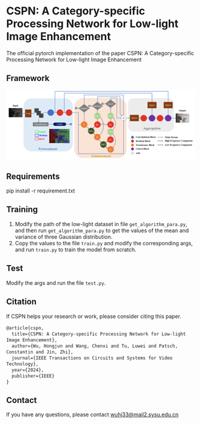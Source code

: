 # CSPN: A Category-specific Processing Network for Low-light Image Enhancement
The official pytorch implementation of the paper CSPN: A Category-specific Processing Network for Low-light Image Enhancement

## Framework
![CSPN](fig/framework.png)

## Requirements
pip install -r requirement.txt

## Training
1. Modify the path of the low-light dataset in file `get_algorithm_para.py`, and then run `get_algorithm_para.py` to get the values of the mean and variance of three Gaussian distribution.
2. Copy the values to the file `train.py` and modify the corresponding args, and run `train.py` to train the model from scratch.

## Test
Modify the args and run the file `test.py`.

## Citation
If CSPN helps your research or work, please consider citing this paper.

```
@article{cspn,
  title={CSPN: A Category-specific Processing Network for Low-light Image Enhancement},
  author={Wu, Hongjun and Wang, Chenxi and Tu, Luwei and Patsch, Constantin and Jin, Zhi},
  journal={IEEE Transactions on Circuits and Systems for Video Technology},
  year={2024},
  publisher={IEEE}
}
```

## Contact
If you have any questions, please contact [wuhj33@mail2.sysu.edu.cn](wuhj33@mail2.sysu.edu.cn)

